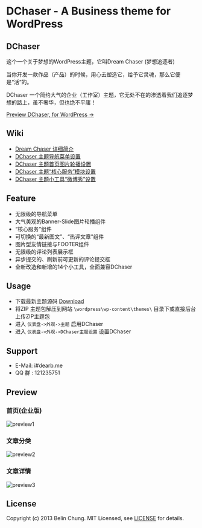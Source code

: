 DChaser - A Business theme for WordPress
=======

## DChaser

这个一个关于梦想的WordPress主题，它叫Dream Chaser (梦想追逐者)

当你开发一款作品（产品）的时候，用心去塑造它，给予它灵魂，那么它便是“活”的。

DChaser 一个简约大气的企业（工作室）主题，它无处不在的渗透着我们追逐梦想的路上，虽不奢华，但也绝不平庸！

[Preview DChaser, for WordPress →](http://dchaser.dearb.me)

## Wiki

*  [Dream Chaser 详细简介](http://dearb.me/archive/2013-12-21/about-wordpress-theme-dchaser/)
*  [DChaser 主题导航菜单设置](http://dearb.me/archive/2013-12-21/setting-main-menu-on-dchaser/)
*  [DChaser 主题首页图片轮播设置](http://dearb.me/archive/2013-12-21/setting-slide-banner-on-dchaser/)
*  [DChaser 主题“核心服务”模块设置](http://dearb.me/archive/2013-12-21/setting-main-server-on-dchaser/)
*  [DChaser 主题小工具“微博秀”设置](http://dearb.me/archive/2013-12-21/setting-weibo-show-on-dchaser/)

## Feature

*  无限级的导航菜单
*  大气美观的Banner-Slide图片轮播组件
*  “核心服务”组件
*  可切换的“最新图文”、“热评文章”组件
*  图片型友情链接与FOOTER组件
*  无限级的评论列表展示框
*  异步提交的、刷新前可更新的评论提交框
*  全新改造和新增的14个小工具，全面兼容DChaser

## Usage

*  下载最新主题源码 [Download](https://github.com/BelinChung/DChaser/archive/master.zip)
*  将ZIP 主题包解压到网站 ``\wordpress\wp-content\themes\`` 目录下或直接后台上传ZIP主题包
*  进入 ``仪表盘->外观->主题`` 启用DChaser
*  进入 ``仪表盘->外观->DChaser主题设置`` 设置DChaser

## Support

*  E-Mail: i#dearb.me
*  QQ 群 : 121235751

## Preview

### 首页(企业版)

![preview1](http://dearb.u.qiniudn.com/2013-12-21_150715.png)

### 文章分类

![preview2](http://dearb.u.qiniudn.com/2013-12-21_150818.png)

### 文章详情

![preview3](http://dearb.u.qiniudn.com/2013-12-21_150754.png)

## License

Copyright (c) 2013 Belin Chung. MIT Licensed, see [LICENSE] for details.

[LICENSE]: https://github.com/BelinChung/DChaser/blob/master/LICENSE.md

